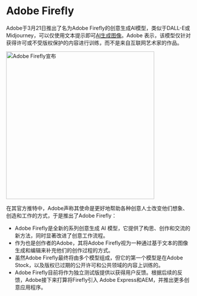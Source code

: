 # Adobe Firefly

Adobe于3月21日推出了名为Adobe Firefly的创意生成AI模型，类似于DALL-E或Midjourney，可以仅使用文本提示即可<a href="https://ai-bot.cn/best-ai-image-generators/">AI生成图像</a>。Adobe 表示，该模型仅针对获得许可或不受版权保护的内容进行训练，而不是来自互联网艺术家的作品。

<a class="js" href="https://ai-bot.cn/wp-content/uploads/2023/03/adobe-firefly-announcement.jpeg" data-fancybox="fancybox" data-caption="Adobe Firefly宣布"><img class="alignnone size-full wp-image-730 loaded" src="https://ai-bot.cn/wp-content/uploads/2023/03/adobe-firefly-announcement.jpeg" alt="Adobe Firefly宣布" width="400" height="400" data-src="https://ai-bot.cn/wp-content/uploads/2023/03/adobe-firefly-announcement.jpeg" data-was-processed="true" /></a>

在其官方推特中，Adobe声称其使命是更好地帮助各种创意人士改变他们想象、创造和工作的方式，于是推出了Adobe Firefly：
<ul>
 	<li>Adobe Firefly是全新的系列创意生成 AI 模型，它提供了构思、创作和交流的新方法，同时显著改进了创意工作流程。</li>
 	<li>作为也是创作者的Adobe，其将Adobe Firefly视为一种通过基于文本的图像生成和编辑来补充他们的创作过程的方式。</li>
 	<li>虽然Adobe Firefly最终将由多个模型组成，但它的第一个模型是在Adobe Stock，以及版权已过期的公开许可和公共领域的内容上训练的。</li>
 	<li>Adobe Firefly目前将作为独立测试版提供以获得用户反馈。根据后续的反馈，Adobe接下来打算将Firefly引入 Adobe Express和AEM，并推出更多创意应用程序。</li>
</ul>